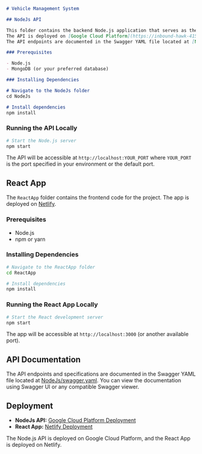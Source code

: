 ```markdown
# Vehicle Management System

## NodeJs API

This folder contains the backend Node.js application that serves as the API for the project.
The API is deployed on [Google Cloud Platform](https://inbound-hawk-415316.el.r.appspot.com).
The API endpoints are documented in the Swagger YAML file located at [NodeJs/swagger.yaml](NodeJs/swagger.yaml).

### Prerequisites

- Node.js
- MongoDB (or your preferred database)

### Installing Dependencies

# Navigate to the NodeJs folder
cd NodeJs

# Install dependencies
npm install
```

### Running the API Locally

```bash
# Start the Node.js server
npm start
```

The API will be accessible at `http://localhost:YOUR_PORT` where `YOUR_PORT` is the port specified in your environment or the default port.

## React App

The `ReactApp` folder contains the frontend code for the project. The app is deployed on [Netlify](https://whimsical-speculoos-3577d8.netlify.app).

### Prerequisites

- Node.js
- npm or yarn

### Installing Dependencies

```bash
# Navigate to the ReactApp folder
cd ReactApp

# Install dependencies
npm install
```

### Running the React App Locally

```bash
# Start the React development server
npm start
```

The app will be accessible at `http://localhost:3000` (or another available port).

## API Documentation

The API endpoints and specifications are documented in the Swagger YAML file located at [NodeJs/swagger.yaml](NodeJs/swagger.yaml). You can view the documentation using Swagger UI or any compatible Swagger viewer.

## Deployment

- **NodeJs API:** [Google Cloud Platform Deployment](https://inbound-hawk-415316.el.r.appspot.com)
- **React App:** [Netlify Deployment](https://whimsical-speculoos-3577d8.netlify.app)

The Node.js API is deployed on Google Cloud Platform, and the React App is deployed on Netlify.

